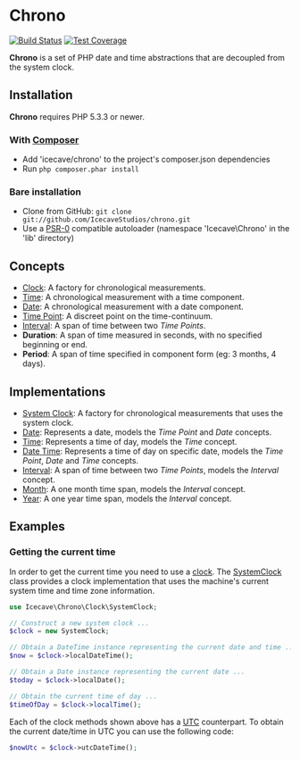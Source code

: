 # Chrono

[![Build Status](https://secure.travis-ci.org/IcecaveStudios/chrono.png)](http://travis-ci.org/IcecaveStudios/chrono)
[![Test Coverage](http://icecavestudios.github.com/chrono/coverage-report/coverage.png)](http://icecavestudios.github.com/chrono/coverage-report/index.html)

**Chrono** is a set of PHP date and time abstractions that are decoupled from the system clock.

## Installation

**Chrono** requires PHP 5.3.3 or newer.

### With [Composer](http://getcomposer.org/)

* Add 'icecave/chrono' to the project's composer.json dependencies
* Run `php composer.phar install`

### Bare installation

* Clone from GitHub: `git clone git://github.com/IcecaveStudios/chrono.git`
* Use a [PSR-0](https://github.com/php-fig/fig-standards/blob/master/accepted/PSR-0.md)
  compatible autoloader (namespace 'Icecave\Chrono' in the 'lib' directory)

## Concepts

* [Clock](/IcecaveStudios/chrono/blob/master/lib/Icecave/Chrono/Clock/ClockInterface.php): A factory for chronological measurements.
* [Time](/IcecaveStudios/chrono/blob/master/lib/Icecave/Chrono/TimeInterface.php): A chronological measurement with a time component.
* [Date](/IcecaveStudios/chrono/blob/master/lib/Icecave/Chrono/DateInterface.php): A chronological measurement with a date component.
* [Time Point](/IcecaveStudios/chrono/blob/master/lib/Icecave/Chrono/TimePointInterface.php): A discreet point on the time-continuum.
* [Interval](/IcecaveStudios/chrono/blob/master/lib/Icecave/Chrono/Interval/IntervalInterface.php): A span of time between two *Time Points*.
* **Duration**: A span of time measured in seconds, with no specified beginning or end.
* **Period**: A span of time specified in component form (eg: 3 months, 4 days).

## Implementations

* [System Clock](/IcecaveStudios/chrono/blob/master/lib/Icecave/Chrono/Clock/SystemClock.php): A factory for chronological measurements that uses the system clock.
* [Date](/IcecaveStudios/chrono/blob/master/lib/Icecave/Chrono/Date.php): Represents a date, models the *Time Point* and *Date* concepts.
* [Time](/IcecaveStudios/chrono/blob/master/lib/Icecave/Chrono/Time.php): Represents a time of day, models the *Time* concept.
* [Date Time](/IcecaveStudios/chrono/blob/master/lib/Icecave/Chrono/DateTime.php): Represents a time of day on specific date, models the *Time Point*, *Date* and *Time* concepts.
* [Interval](/IcecaveStudios/chrono/blob/master/lib/Icecave/Chrono/Interval/Interval.php): A span of time between two *Time Points*, models the *Interval* concept.
* [Month](/IcecaveStudios/chrono/blob/master/lib/Icecave/Chrono/Interval/Month.php): A one month time span, models the *Interval* concept.
* [Year](/IcecaveStudios/chrono/blob/master/lib/Icecave/Chrono/Interval/Year.php): A one year time span, models the *Interval* concept.

## Examples

### Getting the current time

In order to get the current time you need to use a [clock](/IcecaveStudios/chrono/blob/master/lib/Icecave/Chrono/Clock/ClockInterface.php). The [SystemClock](/IcecaveStudios/chrono/blob/master/lib/Icecave/Chrono/Clock/SystemClock.php) class provides a clock implementation that uses the machine's current system time and time zone information.

```php
use Icecave\Chrono\Clock\SystemClock;

// Construct a new system clock ...
$clock = new SystemClock;

// Obtain a DateTime instance representing the current date and time ...
$now = $clock->localDateTime();

// Obtain a Date instance representing the current date ...
$today = $clock->localDate();

// Obtain the current time of day ...
$timeOfDay = $clock->localTime();
```

Each of the clock methods shown above has a [UTC](http://en.wikipedia.org/wiki/Coordinated_Universal_Time) counterpart. To obtain the current date/time in UTC you can use the following code:

```php
$nowUtc = $clock->utcDateTime();
```

